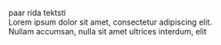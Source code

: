 paar rida tektsti <br> Lorem ipsum dolor sit amet, consectetur adipiscing elit.
<br> Nullam accumsan, nulla sit amet ultrices interdum, elit
